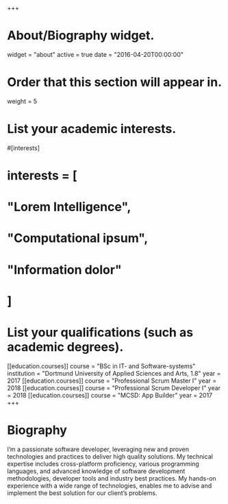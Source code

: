 +++
# About/Biography widget.
widget = "about"
active = true
date = "2016-04-20T00:00:00"

# Order that this section will appear in.
weight = 5

# List your academic interests.
#[interests]
#  interests = [
#    "Lorem Intelligence",
#    "Computational ipsum",
#    "Information dolor"
#  ]

# List your qualifications (such as academic degrees).

[[education.courses]]
  course = "BSc in IT- and Software-systems"
  institution = "Dortmund University of Applied Sciences and Arts, 1.8"
  year = 2017
[[education.courses]]
  course = "Professional Scrum Master I"
  year = 2018
[[education.courses]]
  course = "Professional Scrum Developer I"
  year = 2018
[[education.courses]]
  course = "MCSD: App Builder"
  year = 2017
+++

# Biography
I’m a passionate software developer, leveraging new and proven technologies and practices to deliver high quality solutions. My technical expertise includes cross-platform proficiency, various programming languages, and advanced knowledge of software development methodologies, developer tools and industry best practices. My hands-on experience with a wide range of technologies, enables me to advise and implement the best solution for our client’s problems.